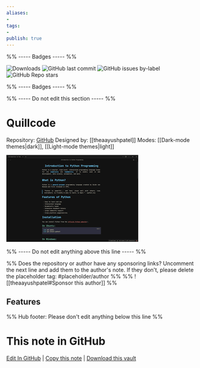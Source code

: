 ```yaml
---
aliases:
- 
tags: 
- 
publish: true
---
```


%% ----- Badges ----- %%

![Downloads](https://img.shields.io/badge/downloads-2169-573E7A?style=for-the-badge&logo=)
![GitHub last commit](https://img.shields.io/github/last-commit/theaayushpatel/quillcode?color=573E7A&label=last%20update&logo=github&style=for-the-badge)
![GitHub issues by-label](https://img.shields.io/github/issues/theaayushpatel/quillcode/help%20wanted?color=573E7A&logo=github&style=for-the-badge) 
![GitHub Repo stars](https://img.shields.io/github/stars/theaayushpatel/quillcode?color=573E7A&logo=github&style=for-the-badge)

%% ----- Badges ----- %%

%% ----- Do not edit this section ----- %%

# Quillcode

Repository: [GitHub](https://github.com/theaayushpatel/quillcode)
Designed by: [[theaayushpatel]]
Modes: [[Dark-mode themes|dark]], [[Light-mode themes|light]]



![screenshot](https://github.com/theaayushpatel/quillcode/raw/HEAD/assets/dark-screenshot.png)

%% ----- Do not edit anything above this line ----- %% 

%% Does the repository or author have any sponsoring links? Uncomment the next line and add them to the author's note. If they don't, please delete the placeholder tag: #placeholder/author %%
%% ![[theaayushpatel#Sponsor this author]] %%


## Features



%% Hub footer: Please don't edit anything below this line %%

# This note in GitHub

<span class="git-footer">[Edit In GitHub](https://github.dev/obsidian-community/obsidian-hub/blob/main/02%20-%20Community%20Expansions/02.05%20All%20Community%20Expansions/Themes/Quillcode.md "git-hub-edit-note") | [Copy this note](https://raw.githubusercontent.com/obsidian-community/obsidian-hub/main/02%20-%20Community%20Expansions/02.05%20All%20Community%20Expansions/Themes/Quillcode.md "git-hub-copy-note") | [Download this vault](https://github.com/obsidian-community/obsidian-hub/archive/refs/heads/main.zip "git-hub-download-vault") </span>

